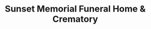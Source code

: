 ---
title: "Sunset Memorial Funeral Home & Crematory"
url: /brownsville/sunset-memorial-funeral-home-und-crematory/
shop: Bestattungen
---